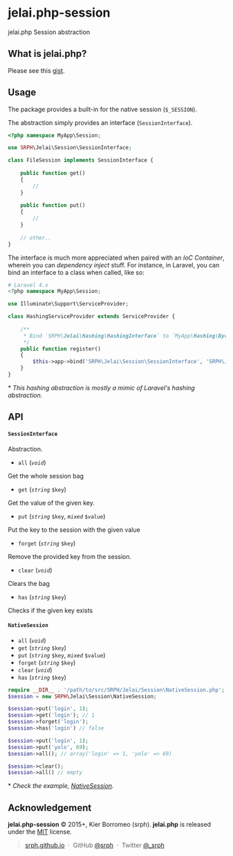# jelai.php-session

jelai.php Session abstraction

## What is jelai.php?

Please see this [gist](https://gist.github.com/srph/2e2d51d46dadfdbc38e3).

## Usage

The package provides a built-in for the native session (```$_SESSION```).

The abstraction simply provides an interface (```SessionInterface```).

```php
<?php namespace MyApp\Session;

use SRPH\Jelai\Session\SessionInterface;

class FileSession implements SessionInterface {
	
	public function get()
	{
		//
	}
	
	public function put()
	{
		//
	}
	
	// other..
}
```

The interface is much more appreciated when paired with an *IoC Container*, wherein you can *dependency inject* stuff. For instance, in Laravel, you can bind an interface to a class when called, like so:

```php
# Laravel 4.x
<?php namespace MyApp\Session;

use Illuminate\Support\ServiceProvider;

class HashingServiceProvider extends ServiceProvider {
	
	/**
	 * Bind `SRPH\Jelai\Hashing\HashingInterface` to `MyApp\Hashing\BycryptHasher`
	 */
	public function register()
	{
		$this->app->bind('SRPH\Jelai\Session\SessionInterface', 'SRPH\Jelai\Session\NativeSession');
	}
}
```

\* *This hashing abstraction is mostly a mimic of Laravel's hashing abstraction.*

## API

#### ```SessionInterface```

Abstraction.

- ```all``` (*```void```*)

Get the whole session bag 

- ```get``` (*```string```* ```$key```)

Get the value of the given key.

- ```put``` (*```string```* ```$key```, *```mixed```* ```$value```) 

Put the key to the session with the given value

- ```forget``` (*```string```* ```$key```)

Remove the provided key from the session.

- ```clear``` (*```void```*)

Clears the bag

- ```has``` (*```string```* ```$key```)

Checks if the given key exists

 
#### ```NativeSession```

- ```all``` (*```void```*)
- ```get``` (*```string```* ```$key```)
- ```put``` (*```string```* ```$key```, *```mixed```* ```$value```) 
- ```forget``` (*```string```* ```$key```)
- ```clear``` (*```void```*)
- ```has``` (*```string```* ```$key```)

```php
require __DIR__ . '/path/to/src/SRPH/Jelai/Session\NativeSession.php';
$session = new SRPH\Jelai\Session\NativeSession;

$session->put('login', 1);
$session->get('login'); // 1
$session->forget('login');
$session->has('login') // false

$session->put('login', 1);
$session->put('yolo', 69);
$session->all(); // array('login' => 1, 'yolo' => 69)

$session->clear();
$session->all() // empty
```

\* *Check the example, [NativeSession](https://github.com/srph/jelai.php-session/blob/master/src/SRPH/Jelai/Session/NativeSession.php).*

## Acknowledgement

**jelai.php-session** © 2015+, Kier Borromeo (srph). **jelai.php** is released under the [MIT](mit-license.org) license.

> [srph.github.io](http://srph.github.io) &nbsp;&middot;&nbsp;
> GitHub [@srph](https://github.com/srph) &nbsp;&middot;&nbsp;
> Twitter [@_srph](https://twitter.com/_srph)
